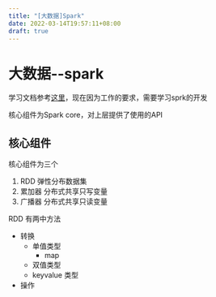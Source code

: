 ```yaml
---
title: "[大数据]Spark"
date: 2022-03-14T19:57:11+08:00
draft: true
---
```


# 大数据--spark

学习文档参考[这里](https://www.bookstack.cn/read/BigData-Notes/notes-%E5%A4%A7%E6%95%B0%E6%8D%AE%E5%AD%A6%E4%B9%A0%E8%B7%AF%E7%BA%BF.md)，现在因为工作的要求，需要学习sprk的开发


核心组件为Spark core，对上层提供了使用的API



## 核心组件
核心组件为三个
1. RDD
    弹性分布数据集
2. 累加器
    分布式共享只写变量
3. 广播器
    分布式共享只读变量

RDD 有两中方法
* 转换
    * 单值类型
        * map
    * 双值类型
    * keyvalue 类型
* 操作


